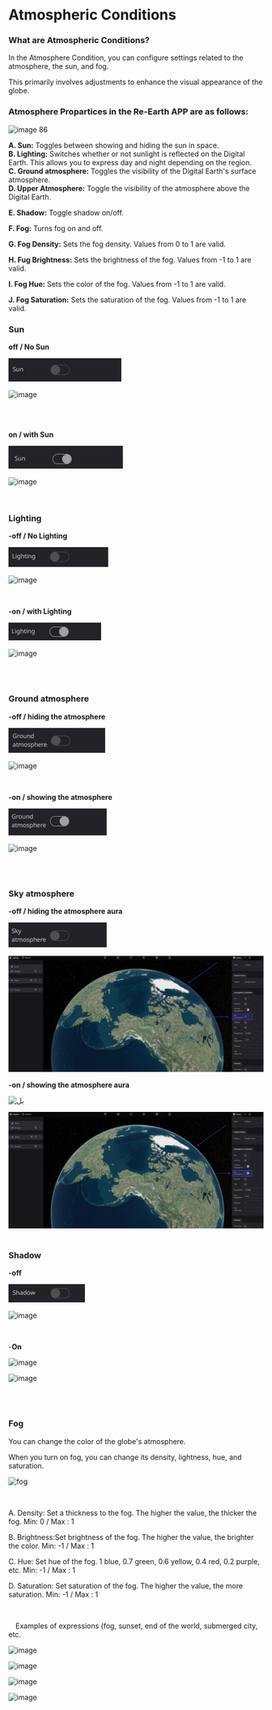 # Atmospheric Conditions

### What are Atmospheric Conditions?


In the Atmosphere Condition, you can configure settings related to the atmosphere, the sun, and fog.

This primarily involves adjustments to enhance the visual appearance of the globe.
<br>
### Atmosphere Propartices in the Re-Earth APP are as follows:

![image 86](https://github.com/CS-eukarya/User-Manual-English-/assets/154571156/f73148c3-bea7-413b-b6e9-5181192a4587)


**A. Sun:** Toggles between showing and hiding the sun in space.
<br>
**B. Lighting:** Switches whether or not sunlight is reflected on the Digital Earth. This allows you to express day and night depending on the region.
<br>
**C. Ground atmosphere:** Toggles the visibility of the Digital Earth's surface atmosphere.
<br>
**D. Upper Atmosphere:** Toggle the visibility of the atmosphere above the Digital Earth.

**E. Shadow:** Toggle shadow on/off.

**F. Fog:** Turns fog on and off.

**G. Fog Density:** Sets the fog density. Values ​​from 0 to 1 are valid.

**H. Fug Brightness:** Sets the brightness of the fog. Values ​​from -1 to 1 are valid.

**I. Fog Hue:** Sets the color of the fog. Values ​​from -1 to 1 are valid.

**J. Fog Saturation:** Sets the saturation of the fog. Values ​​from -1 to 1 are valid.
<br>

### Sun
**off / No Sun**

![sdf.png](Atmospheric%20Conditions%201be85055d5a747cbb2ab215b2e08c960/sdf.png)


![image](https://github.com/CS-eukarya/User-Manual-English-/assets/154571156/2f1b01c0-8107-4b5c-a318-e8a462aac926)

<br>
<br>


**on / with Sun**

![dfgfd.png](Atmospheric%20Conditions%201be85055d5a747cbb2ab215b2e08c960/dfgfd.png)

![image](https://github.com/CS-eukarya/User-Manual-English-/assets/154571156/2517ee8c-1b96-48c7-ab45-cbcb5e7ff953)

<br>


### Lighting

**-off / No Lighting**

![sdfd.png](Atmospheric%20Conditions%201be85055d5a747cbb2ab215b2e08c960/sdfd.png)

![image](https://github.com/CS-eukarya/User-Manual-English-/assets/154571156/de773647-7d0e-456b-823d-e7359d0cce30)


<br>

**-on / with Lighting**

![sdfsd.png](Atmospheric%20Conditions%201be85055d5a747cbb2ab215b2e08c960/sdfsd.png)

![image](https://github.com/CS-eukarya/User-Manual-English-/assets/154571156/516596d1-dc83-4c1f-a085-305ae187c110)


<br>
<br>

### Ground atmosphere

**-off / hiding the atmosphere**

![dfgdf.png](Atmospheric%20Conditions%201be85055d5a747cbb2ab215b2e08c960/dfgdf.png)

![image](https://github.com/CS-eukarya/User-Manual-English-/assets/154571156/c8a45098-9c72-487c-acb0-173650126788)

<br>

**-on / showing the atmosphere**

![584.png](Atmospheric%20Conditions%201be85055d5a747cbb2ab215b2e08c960/584.png)

![image](https://github.com/CS-eukarya/User-Manual-English-/assets/154571156/daa75b3e-69fb-44da-8010-a3bc39c069b1)

<br>


<br>

### Sky atmosphere

**-off / hiding the atmosphere aura**

![dh.png](Atmospheric%20Conditions%201be85055d5a747cbb2ab215b2e08c960/dh.png)

![ytr 1.png](Atmospheric%20Conditions%201be85055d5a747cbb2ab215b2e08c960/ytr_1.png)
<br>

**-on / showing the atmosphere aura**

![بل](https://github.com/CS-eukarya/User-Manual-English-/assets/154571156/1acc086e-9620-43f0-961a-93924ae9290f)


![e 1.png](Atmospheric%20Conditions%201be85055d5a747cbb2ab215b2e08c960/e_1.png)
<br>
<br>

### Shadow
**-off**

![dfvbfc.png](Atmospheric%20Conditions%201be85055d5a747cbb2ab215b2e08c960/dfvbfc.png)

![image](https://github.com/CS-eukarya/User-Manual-English-/assets/154571156/beac8f61-2b49-41c8-af2e-699e97a8a7c6)

<br>

-**On**
<br>

![image](https://github.com/CS-eukarya/User-Manual-English-/assets/154571156/ca808f69-1930-4323-b832-cf7106740cb0)



![image](https://github.com/CS-eukarya/User-Manual-English-/assets/154571156/e2c81c45-a9a5-44c6-8f71-f92f932dc7d0)

<br>
<br>

### Fog
You can change the color of the globe's atmosphere.

When you turn on fog, you can change its density, lightness, hue, and saturation.

![fog](https://github.com/CS-eukarya/User-Manual-English-/assets/154571156/642369f4-492f-427b-abc0-98426e947eea)

<br>

A. Density: Set a thickness to the fog. The higher the value, the thicker the fog. Min: 0 / Max : 1

B. Brightness:Set brightness of the fog. The higher the value, the brighter the color.  Min: -1 / Max : 1

C. Hue: Set hue of the fog. 1 blue, 0.7 green, 0.6 yellow, 0.4 red, 0.2 purple, etc. Min: -1 / Max : 1

D. Saturation: Set saturation of the fog. The higher the value, the more saturation. Min: -1 / Max : 1

<br>

&emsp;Examples of expressions (fog, sunset, end of the world, submerged city, etc.
<br>

![image](https://github.com/CS-eukarya/User-Manual-English-/assets/154571156/d33c89cc-6d63-4f9d-a618-01092e52e3e4)


![image](https://github.com/CS-eukarya/User-Manual-English-/assets/154571156/a16f4072-e72c-4ecc-90f5-ad5b421b3088)


![image](https://github.com/CS-eukarya/User-Manual-English-/assets/154571156/e419cb3e-320a-40b6-8b21-b9ff4cfe274e)


![image](https://github.com/CS-eukarya/User-Manual-English-/assets/154571156/d50b5957-0c27-4956-ade6-350390969c45)


